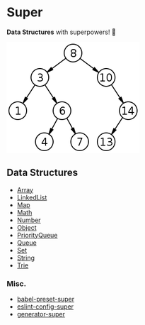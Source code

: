 # Super

**Data Structures** with superpowers! 💪

![Binary Tree](/hero.png)

## Data Structures

* [Array](https://github.com/clarketm/super/tree/master/packages/Array#readme)
* [LinkedList](https://github.com/clarketm/super/tree/master/packages/LinkedList#readme)
* [Map](https://github.com/clarketm/super/tree/master/packages/Map#readme)
* [Math](https://github.com/clarketm/super/tree/master/packages/Math#readme)
* [Number](https://github.com/clarketm/super/tree/master/packages/Number#readme)
* [Object](https://github.com/clarketm/super/tree/master/packages/Object#readme)
* [PriorityQueue](https://github.com/clarketm/super/tree/master/packages/PriorityQueue#readme)
* [Queue](https://github.com/clarketm/super/tree/master/packages/Queue#readme)
* [Set](https://github.com/clarketm/super/tree/master/packages/Set#readme)
* [String](https://github.com/clarketm/super/tree/master/packages/String#readme)
* [Trie](https://github.com/clarketm/super/tree/master/packages/Trie#readme)

### Misc.

* [babel-preset-super](https://github.com/clarketm/super/tree/master/packages/babel-preset-super#readme)
* [eslint-config-super](https://github.com/clarketm/super/tree/master/packages/eslint-config-super#readme)
* [generator-super](https://github.com/clarketm/super/tree/master/packages/generator-super#readme)

<!-- #### External Resources -->

<!-- * [Book: Data structures](https://en.wikipedia.org/wiki/Book:Data_structures) -->

